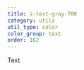```yaml
---
title: s-text-gray-700
category: utils
util_type: color
color_group: text
order: 162
---
```

<div class="s-text-gray-700">Text</div>
